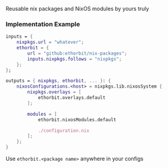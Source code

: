 Reusable nix packages and NixOS modules by yours truly

### Implementation Example

```nix
inputs = {
    nixpkgs.url = "whatever";
    ethorbit = {
        url = "github:ethorbit/nix-packages";
        inputs.nixpkgs.follows = "nixpkgs";
    };
};

outputs = { nixpkgs, ethorbit, ... }: {
    nixosConfigurations.<host> = nixpkgs.lib.nixosSystem {
        nixpkgs.overlays = [
            ethorbit.overlays.default
        ];

        modules = [
            ethorbit.nixosModules.default

            ./configuration.nix
        ];
    };
}
```

Use `ethorbit.<package name>` anywhere in your configs
